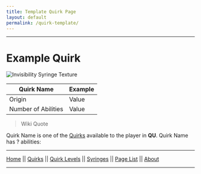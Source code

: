 ```yaml
---
title: Template Quirk Page
layout: default
permalink: /quirk-template/
---
```

---

# Example Quirk

<img src=“/docs/assets/SyringeInvisibility.png” alt="Invisibility Syringe Texture" width=“64” height=“64”>

| Quirk Name | Example |
| ---------- | ------- |
| Origin | Value |
| Number of Abilities | Value |

>Wiki Quote

Quirk Name is one of the [Quirks](/wiki/quirks) available to the player in **QU**. Quirk Name has ? abilities:

---
[Home](/wiki/index.html) || [Quirks](/wiki/quirks) || [Quirk Levels](/wiki/quirk-levels) || [Syringes](/wiki/syringes) || [Page List](/wiki/pages) || [About](/wiki/about)

---
